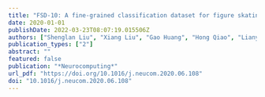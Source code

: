 ```yaml
---
title: "FSD-10: A fine-grained classification dataset for figure skating (Neurocomputing, 2020)"
date: 2020-01-01
publishDate: 2022-03-23T08:07:19.015506Z
authors: ["Shenglan Liu", "Xiang Liu", "Gao Huang", "Hong Qiao", "Lianyu Hu", "Dong Jiang", "Aibin Zhang", "Yang Liu", "Ge Guo"]
publication_types: ["2"]
abstract: ""
featured: false
publication: "*Neurocomputing*"
url_pdf: "https://doi.org/10.1016/j.neucom.2020.06.108"
doi: "10.1016/j.neucom.2020.06.108"
---
```


